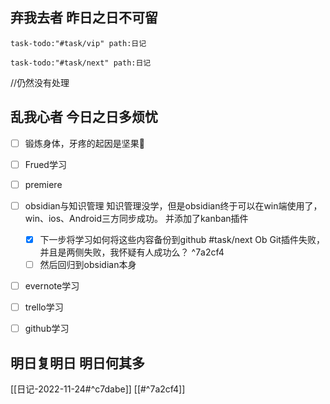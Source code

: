 ## **弃我去者 昨日之日不可留**

~~~query
task-todo:"#task/vip" path:日记
~~~


~~~query
task-todo:"#task/next" path:日记
~~~
 //仍然没有处理


## 乱我心者 今日之日多烦忧

- [ ] 锻炼身体，牙疼的起因是坚果🌰
- [ ] Frued学习
- [ ] premiere
- [ ] obsidian与知识管理
    知识管理没学，但是obsidian终于可以在win端使用了，win、ios、Android三方同步成功。
    并添加了kanban插件
    - [x] 下一步将学习如何将这些内容备份到github #task/next 
    Ob Git插件失败，并且是两侧失败，我怀疑有人成功么？ ^7a2cf4
    - [ ] 然后回归到obsidian本身

- [ ] evernote学习
- [ ] trello学习
- [ ] github学习


## 明日复明日 明日何其多

[[日记-2022-11-24#^c7dabe]]
[[#^7a2cf4]]